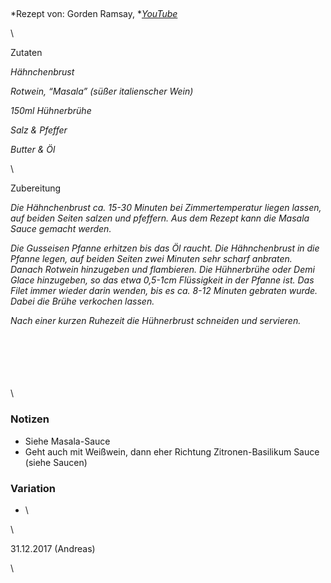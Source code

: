 ## 

*Rezept von: Gorden Ramsay, *[*YouTube*](https://youtu.be/4QDw_VvC0AQ?t=575)

\

Zutaten

*Hähnchenbrust*

*Rotwein, “Masala” (süßer italienscher Wein)*

*150ml Hühnerbrühe*

*Salz & Pfeffer*

*Butter & Öl*

\

Zubereitung

*Die Hähnchenbrust ca. 15-30 Minuten bei Zimmertemperatur liegen lassen, auf beiden Seiten salzen und pfeffern. Aus dem Rezept kann die Masala Sauce gemacht werden.*

*Die Gusseisen Pfanne erhitzen bis das Öl raucht. Die Hähnchenbrust in die Pfanne legen, auf beiden Seiten zwei Minuten sehr scharf anbraten. Danach Rotwein hinzugeben und flambieren. Die Hühnerbrühe oder Demi Glace hinzugeben, so das etwa 0,5-1cm Flüssigkeit in der Pfanne ist. Das Filet immer wieder darin wenden, bis es ca. 8-12 Minuten gebraten wurde. Dabei die Brühe verkochen lassen.*

*Nach einer kurzen Ruhezeit die Hühnerbrust schneiden und servieren.*

\
\
\
\
\
\

### Notizen

* Siehe Masala-Sauce
* Geht auch mit Weißwein, dann eher Richtung Zitronen-Basilikum Sauce (siehe Saucen)

### Variation 

* \

\

31\.12.2017 (Andreas)

\
